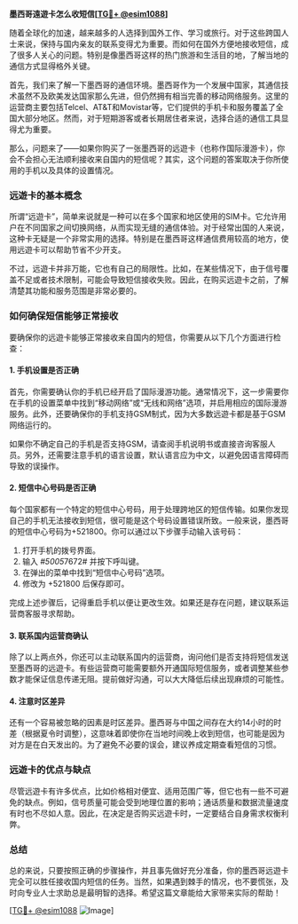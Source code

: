**墨西哥遠遊卡怎么收短信[[TG💪+ @esim1088](https://t.me/s/esim1088)]**

随着全球化的加速，越来越多的人选择到国外工作、学习或旅行。对于这些跨国人士来说，保持与国内亲友的联系变得尤为重要。而如何在国外方便地接收短信，成了很多人关心的问题。特别是像墨西哥这样的热门旅游和生活目的地，了解当地的通信方式显得格外关键。

首先，我们来了解一下墨西哥的通信环境。墨西哥作为一个发展中国家，其通信技术虽然不及欧美发达国家那么先进，但仍然拥有相当完善的移动网络服务。这里的运营商主要包括Telcel、AT&T和Movistar等，它们提供的手机卡和服务覆盖了全国大部分地区。然而，对于短期游客或者长期居住者来说，选择合适的通信工具显得尤为重要。

那么，问题来了——如果你购买了一张墨西哥的远遊卡（也称作国际漫游卡），你会不会担心无法顺利接收来自国内的短信呢？其实，这个问题的答案取决于你所使用的手机以及具体的设置情况。

### **远遊卡的基本概念**
所谓“远遊卡”，简单来说就是一种可以在多个国家和地区使用的SIM卡。它允许用户在不同国家之间切换网络，从而实现无缝的通信体验。对于经常出国的人来说，这种卡无疑是一个非常实用的选择。特别是在墨西哥这样通信费用较高的地方，使用远遊卡可以帮助节省不少开支。

不过，远遊卡并非万能，它也有自己的局限性。比如，在某些情况下，由于信号覆盖不足或者技术限制，可能会导致短信接收失败。因此，在购买远遊卡之前，了解清楚其功能和服务范围是非常必要的。

### **如何确保短信能够正常接收**
要确保你的远遊卡能够正常接收来自国内的短信，你需要从以下几个方面进行检查：

#### **1. 手机设置是否正确**
首先，你需要确认你的手机已经开启了国际漫游功能。通常情况下，这一步需要你在手机的设置菜单中找到“移动网络”或“无线和网络”选项，并启用相应的国际漫游服务。此外，还要确保你的手机支持GSM制式，因为大多数远遊卡都是基于GSM网络运行的。

如果你不确定自己的手机是否支持GSM，请查阅手机说明书或直接咨询客服人员。另外，还需要注意手机的语言设置，默认语言应为中文，以避免因语言障碍而导致的误操作。

#### **2. 短信中心号码是否正确**
每个国家都有一个特定的短信中心号码，用于处理跨地区的短信传输。如果你发现自己的手机无法接收到短信，很可能是这个号码设置错误所致。一般来说，墨西哥的短信中心号码为+521800。你可以通过以下步骤手动输入该号码：

1. 打开手机的拨号界面。
2. 输入 *#5005*7672# 并按下呼叫键。
3. 在弹出的菜单中找到“短信中心号码”选项。
4. 修改为 +521800 后保存即可。

完成上述步骤后，记得重启手机以便让更改生效。如果还是存在问题，建议联系运营商客服寻求帮助。

#### **3. 联系国内运营商确认**
除了以上两点外，你还可以主动联系国内的运营商，询问他们是否支持将短信发送至墨西哥的远遊卡。有些运营商可能需要额外开通国际短信服务，或者调整某些参数才能保证信息传递无阻。提前做好沟通，可以大大降低后续出现麻烦的可能性。

#### **4. 注意时区差异**
还有一个容易被忽略的因素是时区差异。墨西哥与中国之间存在大约14小时的时差（根据夏令时调整），这意味着即使你在当地时间晚上收到短信，也可能是因为对方是在白天发出的。为了避免不必要的误会，建议养成定期查看短信的习惯。

### **远遊卡的优点与缺点**
尽管远遊卡有许多优点，比如价格相对便宜、适用范围广等，但它也有一些不可避免的缺点。例如，信号质量可能会受到地理位置的影响；通话质量和数据流量速度有时也不尽如人意。因此，在决定是否购买远遊卡时，一定要结合自身需求权衡利弊。

### **总结**
总的来说，只要按照正确的步骤操作，并且事先做好充分准备，你的墨西哥远遊卡完全可以胜任接收国内短信的任务。当然，如果遇到棘手的情况，也不要慌张，及时向专业人士求助总是最明智的选择。希望这篇文章能给大家带来实际的帮助！

[[TG💪+ @esim1088](https://t.me/s/esim1088) ![Image](https://i.postimg.cc/4NQfJmqS/Snipaste-2025-05-13-00-14-12.png)]
